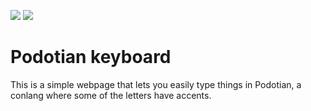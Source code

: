 
![](https://img.shields.io/badge/stable-0.1.1-f65) ![](https://img.shields.io/github/license/anpang54/podotian-keyboard)

# Podotian keyboard

This is a simple webpage that lets you easily type things in Podotian, a conlang where some of the letters have accents.
